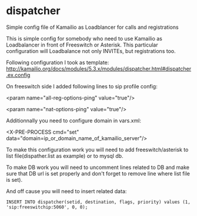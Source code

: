 # dispatcher
Simple config file of Kamailio as Loadblancer for calls and registrations

This is simple config for somebody who need to use Kamailio as Loadbalancer in front of Freeswitch or Asterisk. This particular configuration will Loadbalance not only INVITEs, but registrations too.

Following configuration I took as template:
http://kamailio.org/docs/modules/5.3.x/modules/dispatcher.html#dispatcher.ex.config

On freeswitch side I added following lines to sip profile config:

\<param name="all-reg-options-ping" value="true"/>

\<param name="nat-options-ping" value="true"/>

Additionnally you need to configure domain in vars.xml:

\<X-PRE-PROCESS cmd="set" data="domain=ip_or_domain_name_of_kamailio_server"/>

To make this configuration work you will need to add freeswitch/asterisk to list file(dispather.list as example) or to mysql db. 

To make DB work you will need to uncomment lines related to DB and make sure that DB url is set properly and don't forget to remove line where list file is set). 

And off cause you will need to insert related data:

`INSERT INTO dispatcher(setid, destination, flags, priority) values (1, 'sip:freeswitchip:5060', 0, 0);`
